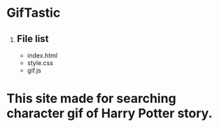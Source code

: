 # GifTastic

1. ## File list
    * index.html
    * style.css
    * gif.js
    
# This site made for searching character gif of Harry Potter story.